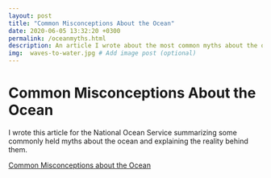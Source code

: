 ```yaml
---
layout: post
title: "Common Misconceptions About the Ocean"
date: 2020-06-05 13:32:20 +0300
permalink: /oceanmyths.html
description: An article I wrote about the most common myths about the ocean and the truth behind them. # Add post description (optional)
img:  waves-to-water.jpg # Add image post (optional)
---
```


# Common Misconceptions About the Ocean

I wrote this article for the National Ocean Service summarizing some commonly held myths about the ocean and explaining the reality behind them.

[Common Misconceptions about the Ocean](https://oceanservice.noaa.gov/ocean/myths/)